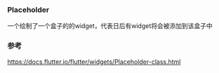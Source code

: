 ### Placeholder  
一个绘制了一个盒子的的widget，代表日后有widget将会被添加到该盒子中  

### 参考  
https://docs.flutter.io/flutter/widgets/Placeholder-class.html  
